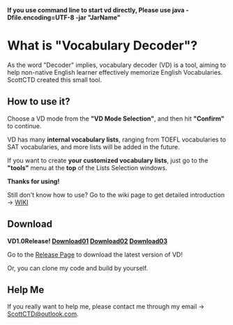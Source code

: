 **If you use command line to start vd directly, Please use java -Dfile.encoding=UTF-8 -jar "JarName"**

# What is "Vocabulary Decoder"?

As the word "Decoder" implies, vocabulary decoder (VD) is a tool, aiming to help non-native English learner effectively memorize English Vocabularies. ScottCTD created this small tool.

## How to use it?

Choose a VD mode from the **"VD Mode Selection"**, and then hit **"Confirm"** to continue.

VD has many **internal vocabulary lists**, ranging from TOEFL vocabularies to SAT vocabularies, and more lists will be added in the future.

If you want to create **your customized vocabulary lists**, just go to the **"tools"** menu at the **top** of the Lists Selection windows. 

**Thanks for using!**

Still don't know how to use? Go to the wiki page to get detailed introduction -> [WIKI](https://github.com/ScottCTD/VocabularyDecoder/wiki)

## Download

**VD1.0Release! [Download01](http://cloud.scottc.xyz:81/#s/6T6gQGxw) [Download02](https://github.com/ScottCTD/VocabularyDecoder/releases/tag/v1.0) [Download03](https://www.jianguoyun.com/p/DXkWhDUQteSXCBioycUD)**

Go to the [Release Page](https://github.com/ScottCTD/VocabularyDecoder/releases) to download the latest version of VD!

Or, you can clone my code and build by yourself.

## Help Me

If you really want to help me, please contact me through my email -> ScottCTD@outlook.com.

